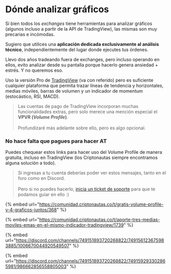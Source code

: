 # Dónde analizar gráficos

Si bien todos los _exchanges_ tiene herramientas para analizar gráficos (algunos incluso a partir de la API de TradingView), las mismas son muy precarias e incómodas.

Sugiero que utilices una **aplicación dedicada exclusivamente al análisis técnico**, independientemente del lugar donde ejecutes tus órdenes.

Llevo dos años tradeando fuera de exchanges, pero incluso operando en ellos, evito analizar desde su pantalla porque hacerlo genera ansiedad + estrés. Y no queremos eso.

Uso la versión Pro de [TradingView](https://es.tradingview.com/gopro/?share\_your\_love=btcarg-at) (va con referido) pero es suficiente cualquier plataforma que permita trazar líneas de tendencia y horizontales, medias móviles, barras de volumen y un indicador de momentum (estocástico, RSI, MACD).

> Las cuentas de pago de TradingView incorporan muchas funcionalidades extras, pero solo merece una mención especial el **VPVR (**_**Volume Profile**_**)**.\
> \
> Profundizaré más adelante sobre ello, pero es algo opcional.

### No hace falta que pagues para hacer AT

Puedes chequear estos links para hacer uso del Volume Profile de manera gratuita, incluso en TradingView (los Criptonautas siempre encontramos alguna solución a todo).

> Si ingresas a tu cuenta deberías poder ver estos mensajes, tanto en el foro como en Discord.\
> \
> Pero si no puedes hacerlo, [inicia un ticket de soporte](https://soporte.criptonautas.co/) para que te podamos guiar en ello :)

{% embed url="https://comunidad.criptonautas.co/t/gratis-volume-profile-y-4-graficos-juntos/368" %}

{% embed url="https://comunidad.criptonautas.co/t/aporte-tres-medias-moviles-emas-en-el-mismo-indicador-tradingview/1739" %}

{% embed url="https://discord.com/channels/749151893720268822/749156123675983885/1006670044920549507" %}

{% embed url="https://discord.com/channels/749151893720268822/749159293302865981/986662856558805003" %}
